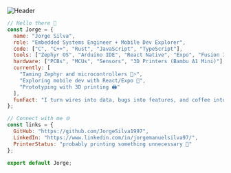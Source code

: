 <!-- Header com estilo -->
![Header](https://capsule-render.vercel.app/api?type=venom&color=gradient&height=200&section=header&text=Welcome%20to%20Jorge's%20Lab%20🧪&fontSize=30)

```js
// Hello there 👋
const Jorge = {
  name: "Jorge Silva",
  role: "Embedded Systems Engineer + Mobile Dev Explorer",
  code: ["C", "C++", "Rust", "JavaScript", "TypeScript"],
  tools: ["Zephyr OS", "Arduino IDE", "React Native", "Expo", "Fusion 360"],
  hardware: ["PCBs", "MCUs", "Sensors", "3D Printers (Bambu A1 Mini)"],
  currently: [
    "Taming Zephyr and microcontrollers 🧠⚡",
    "Exploring mobile dev with React/Expo 📱",
    "Prototyping with 3D printing 🖨️"
  ],
  funFact: "I turn wires into data, bugs into features, and coffee into firmware ☕🐛"
};

// Connect with me 🌐
const links = {
  GitHub: "https://github.com/JorgeSilva1997",
  LinkedIn: "https://www.linkedin.com/in/jorgemanuelsilva97/",
  PrinterStatus: "probably printing something unnecessary 🧵"
};

export default Jorge;
